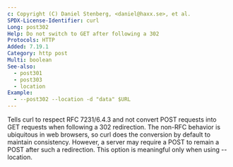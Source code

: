 ```yaml
---
c: Copyright (C) Daniel Stenberg, <daniel@haxx.se>, et al.
SPDX-License-Identifier: curl
Long: post302
Help: Do not switch to GET after following a 302
Protocols: HTTP
Added: 7.19.1
Category: http post
Multi: boolean
See-also:
  - post301
  - post303
  - location
Example:
  - --post302 --location -d "data" $URL
---
```


Tells curl to respect RFC 7231/6.4.3 and not convert POST requests into GET
requests when following a 302 redirection. The non-RFC behavior is ubiquitous
in web browsers, so curl does the conversion by default to maintain
consistency. However, a server may require a POST to remain a POST after such
a redirection. This option is meaningful only when using --location.
